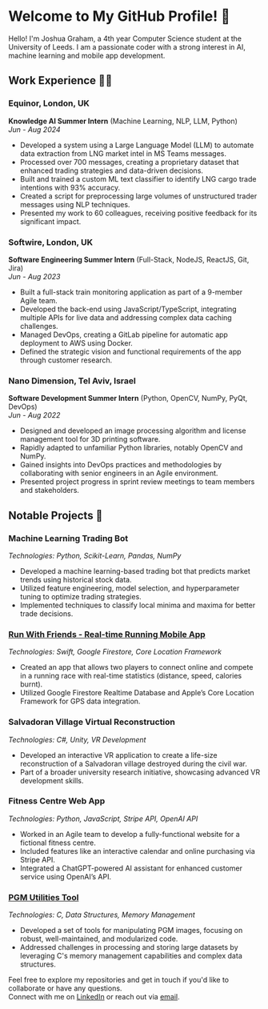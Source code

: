 # Welcome to My GitHub Profile! 👋

Hello! I'm Joshua Graham, a 4th year Computer Science student at the University of Leeds. I am a passionate coder with a strong interest in AI, machine learning and mobile app development.

## Work Experience 👨‍💻
### Equinor, London, UK
**Knowledge AI Summer Intern** (Machine Learning, NLP, LLM, Python)  
*Jun - Aug 2024*  
- Developed a system using a Large Language Model (LLM) to automate data extraction from LNG market intel in MS Teams messages.
- Processed over 700 messages, creating a proprietary dataset that enhanced trading strategies and data-driven decisions.
- Built and trained a custom ML text classifier to identify LNG cargo trade intentions with 93% accuracy.
- Created a script for preprocessing large volumes of unstructured trader messages using NLP techniques.
- Presented my work to 60 colleagues, receiving positive feedback for its significant impact.

### Softwire, London, UK
**Software Engineering Summer Intern** (Full-Stack, NodeJS, ReactJS, Git, Jira)  
*Jun - Aug 2023*  
- Built a full-stack train monitoring application as part of a 9-member Agile team.
- Developed the back-end using JavaScript/TypeScript, integrating multiple APIs for live data and addressing complex data caching challenges.
- Managed DevOps, creating a GitLab pipeline for automatic app deployment to AWS using Docker.
- Defined the strategic vision and functional requirements of the app through customer research.

### Nano Dimension, Tel Aviv, Israel
**Software Development Summer Intern** (Python, OpenCV, NumPy, PyQt, DevOps)  
*Jun - Aug 2022*  
- Designed and developed an image processing algorithm and license management tool for 3D printing software.
- Rapidly adapted to unfamiliar Python libraries, notably OpenCV and NumPy.
- Gained insights into DevOps practices and methodologies by collaborating with senior engineers in an Agile environment.
- Presented project progress in sprint review meetings to team members and stakeholders.

## Notable Projects 🚀

### Machine Learning Trading Bot
*Technologies: Python, Scikit-Learn, Pandas, NumPy*
- Developed a machine learning-based trading bot that predicts market trends using historical stock data.
- Utilized feature engineering, model selection, and hyperparameter tuning to optimize trading strategies.
- Implemented techniques to classify local minima and maxima for better trade decisions.

### [Run With Friends - Real-time Running Mobile App](https://github.com/JoshuaGraham14/RunWithFriends)
*Technologies: Swift, Google Firestore, Core Location Framework*
- Created an app that allows two players to connect online and compete in a running race with real-time statistics (distance, speed, calories burnt).
- Utilized Google Firestore Realtime Database and Apple’s Core Location Framework for GPS data integration.

### Salvadoran Village Virtual Reconstruction
*Technologies: C#, Unity, VR Development*
- Developed an interactive VR application to create a life-size reconstruction of a Salvadoran village destroyed during the civil war.
- Part of a broader university research initiative, showcasing advanced VR development skills.

### Fitness Centre Web App
*Technologies: Python, JavaScript, Stripe API, OpenAI API*
- Worked in an Agile team to develop a fully-functional website for a fictional fitness centre.
- Included features like an interactive calendar and online purchasing via Stripe API.
- Integrated a ChatGPT-powered AI assistant for enhanced customer service using OpenAI’s API.

### [PGM Utilities Tool](https://github.com/JoshuaGraham14/PGM-Image-Utilities-Coursework)
*Technologies: C, Data Structures, Memory Management*
- Developed a set of tools for manipulating PGM images, focusing on robust, well-maintained, and modularized code.
- Addressed challenges in processing and storing large datasets by leveraging C's memory management capabilities and complex data structures.

Feel free to explore my repositories and get in touch if you'd like to collaborate or have any questions.  
Connect with me on [LinkedIn](https://linkedin.com/in/joshua-graham-leeds) or reach out via [email](mailto:joshuajgraham002@gmail.com).
